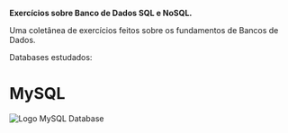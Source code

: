 **Exercícios sobre Banco de Dados SQL e NoSQL.**

Uma coletânea de exercícios feitos sobre os fundamentos de Bancos de Dados.

Databases estudados: 

# MySQL


![Logo MySQL Database]([https://www.google.com/url?sa=i&url=https%3A%2F%2Fwww.techtudo.com.br%2Fnoticias%2F2012%2F04%2Fo-que-e-e-como-usar-o-mysql.ghtml&psig=AOvVaw05VDGr2snc3OJMU8sZ17VI&ust=1669491839006000&source=images&cd=vfe&ved=0CBAQjRxqFwoTCKDmgvOLyvsCFQAAAAAdAAAAABAE](https://s2.glbimg.com/WcVu50imQYm5GntBKg-J5RkOAQA=/1200x/smart/filters:cover():strip_icc()/i.s3.glbimg.com/v1/AUTH_08fbf48bc0524877943fe86e43087e7a/internal_photos/bs/2021/y/M/W5GFw3Qh2YwD5XkhUM2Q/2012-04-17-mysql-logos.gif))


